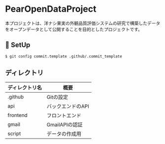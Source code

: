# PearOpenDataProject

本プロジェクトは、洋ナシ果実の外観品質評価システムの研究で構築したデータをオープンデータとして公開することを目的としたプロジェクトです。

## :wrench: SetUp

```bash
$ git config commit.template .github/.commit_template
```

## ディレクトリ

| ディレクトリ名  | 概要          |
|----------|-------------|
| .github  | Gitの設定      |
| api      | バックエンドのAPI  |
| frontend | フロントエンド     |
| gmail    | GmailAPIの認証 |
| script   | データの作成用     |

